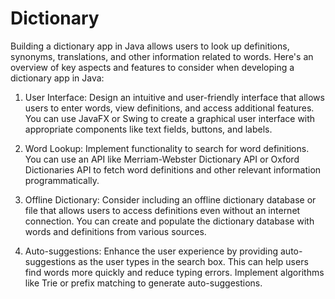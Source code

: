 # Dictionary

Building a dictionary app in Java allows users to look up definitions, synonyms, translations, and other information related to words. Here's an overview of key aspects and features to consider when developing a dictionary app in Java:

1. User Interface: Design an intuitive and user-friendly interface that allows users to enter words, view definitions, and access additional features. You can use JavaFX or Swing to create a graphical user interface with appropriate components like text fields, buttons, and labels.

2. Word Lookup: Implement functionality to search for word definitions. You can use an API like Merriam-Webster Dictionary API or Oxford Dictionaries API to fetch word definitions and other relevant information programmatically.

3. Offline Dictionary: Consider including an offline dictionary database or file that allows users to access definitions even without an internet connection. You can create and populate the dictionary database with words and definitions from various sources.

4. Auto-suggestions: Enhance the user experience by providing auto-suggestions as the user types in the search box. This can help users find words more quickly and reduce typing errors. Implement algorithms like Trie or prefix matching to generate auto-suggestions.

